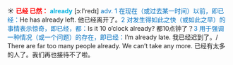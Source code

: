 ☀ <font color="red">**已经 已然：**</font>
<font color="sky blue">**already**</font> [ɔ:l'redɪ] 
<font color="#0070c0">adv. 1 在现在（或过去某一时间）以前，即已经：</font>He has already left. 他已经离开了。<font color="#0070c0">2 对发生得如此之快（或如此之早）的事情表示惊奇，即已经，都：</font>Is it 10 o’clock already? 都10点钟了？<font color="#0070c0">3 用于强调一种情况（或一个问题）的存在，即已经：</font>I’m already late. 我已经迟到了。/ There are far too many people already. We can’t take any more. 已经有太多的人了。我们再也接待不了啦。
